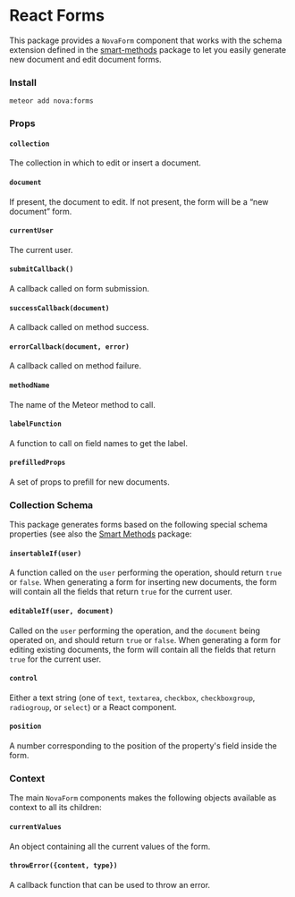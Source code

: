 # React Forms

This package provides a `NovaForm` component that works with the schema extension defined in the [smart-methods](https://github.com/meteor-utilities/smart-methods) package to let you easily generate new document and edit document forms. 

### Install

`meteor add nova:forms`

### Props

#### `collection`

The collection in which to edit or insert a document.

#### `document`

If present, the document to edit. If not present, the form will be a “new document” form. 

#### `currentUser`

The current user.

#### `submitCallback()`

A callback called on form submission.

#### `successCallback(document)`

A callback called on method success.

#### `errorCallback(document, error)`

A callback called on method failure.

#### `methodName`

The name of the Meteor method to call.

#### `labelFunction`

A function to call on field names to get the label.

#### `prefilledProps`

A set of props to prefill for new documents. 

### Collection Schema

This package generates forms based on the following special schema properties (see also the [Smart Methods](https://github.com/meteor-utilities/smart-methods) package:

#### `insertableIf(user)`

A function called on the `user` performing the operation, should return `true` or `false`. When generating a form for inserting new documents, the form will contain all the fields that return `true` for the current user. 

#### `editableIf(user, document)`

Called on the `user` performing the operation, and the `document` being operated on, and should return `true` or `false`. When generating a form for editing existing documents, the form will contain all the fields that return `true` for the current user. 

#### `control`

Either a text string (one of `text`, `textarea`, `checkbox`, `checkboxgroup`, `radiogroup`, or `select`) or a React component. 

#### `position`

A number corresponding to the position of the property's field inside the form. 

### Context

The main `NovaForm` components makes the following objects available as context to all its children:

#### `currentValues`

An object containing all the current values of the form.

#### `throwError({content, type})`

A callback function that can be used to throw an error. 
